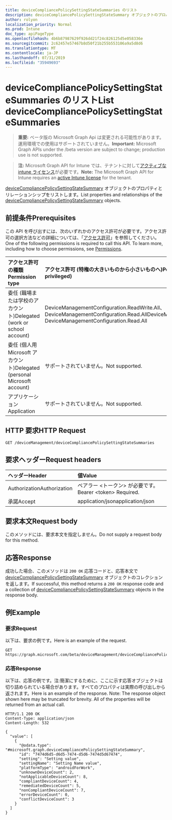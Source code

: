 ```yaml
---
title: deviceCompliancePolicySettingStateSummaries のリスト
description: deviceCompliancePolicySettingStateSummary オブジェクトのプロパティとリレーションシップをリストします。
author: rolyon
localization_priority: Normal
ms.prod: Intune
doc_type: apiPageType
ms.openlocfilehash: 4b6b87987629f926dd21f24c826125d5e058336e
ms.sourcegitcommit: 2c62457e57467b8d50f21b255b553106a9a5d8d6
ms.translationtype: MT
ms.contentlocale: ja-JP
ms.lasthandoff: 07/31/2019
ms.locfileid: "35949693"
---
```

# <a name="list-devicecompliancepolicysettingstatesummaries"></a><span data-ttu-id="5d1dd-103">deviceCompliancePolicySettingStateSummaries のリスト</span><span class="sxs-lookup"><span data-stu-id="5d1dd-103">List deviceCompliancePolicySettingStateSummaries</span></span>

> <span data-ttu-id="5d1dd-104">**重要:** ベータ版の Microsoft Graph Api は変更される可能性があります。運用環境での使用はサポートされていません。</span><span class="sxs-lookup"><span data-stu-id="5d1dd-104">**Important:** Microsoft Graph APIs under the /beta version are subject to change; production use is not supported.</span></span>

> <span data-ttu-id="5d1dd-105">**注:** Microsoft Graph API for Intune では、テナントに対して[アクティブな intune ライセンス](https://go.microsoft.com/fwlink/?linkid=839381)が必要です。</span><span class="sxs-lookup"><span data-stu-id="5d1dd-105">**Note:** The Microsoft Graph API for Intune requires an [active Intune license](https://go.microsoft.com/fwlink/?linkid=839381) for the tenant.</span></span>

<span data-ttu-id="5d1dd-106">[deviceCompliancePolicySettingStateSummary](../resources/intune-deviceconfig-devicecompliancepolicysettingstatesummary.md) オブジェクトのプロパティとリレーションシップをリストします。</span><span class="sxs-lookup"><span data-stu-id="5d1dd-106">List properties and relationships of the [deviceCompliancePolicySettingStateSummary](../resources/intune-deviceconfig-devicecompliancepolicysettingstatesummary.md) objects.</span></span>

## <a name="prerequisites"></a><span data-ttu-id="5d1dd-107">前提条件</span><span class="sxs-lookup"><span data-stu-id="5d1dd-107">Prerequisites</span></span>
<span data-ttu-id="5d1dd-p101">この API を呼び出すには、次のいずれかのアクセス許可が必要です。アクセス許可の選択方法などの詳細については、「[アクセス許可](/graph/permissions-reference)」を参照してください。</span><span class="sxs-lookup"><span data-stu-id="5d1dd-p101">One of the following permissions is required to call this API. To learn more, including how to choose permissions, see [Permissions](/graph/permissions-reference).</span></span>

|<span data-ttu-id="5d1dd-110">アクセス許可の種類</span><span class="sxs-lookup"><span data-stu-id="5d1dd-110">Permission type</span></span>|<span data-ttu-id="5d1dd-111">アクセス許可 (特権の大きいものから小さいものへ)</span><span class="sxs-lookup"><span data-stu-id="5d1dd-111">Permissions (from most to least privileged)</span></span>|
|:---|:---|
|<span data-ttu-id="5d1dd-112">委任 (職場または学校のアカウント)</span><span class="sxs-lookup"><span data-stu-id="5d1dd-112">Delegated (work or school account)</span></span>|<span data-ttu-id="5d1dd-113">DeviceManagementConfiguration.ReadWrite.All、DeviceManagementConfiguration.Read.All</span><span class="sxs-lookup"><span data-stu-id="5d1dd-113">DeviceManagementConfiguration.ReadWrite.All, DeviceManagementConfiguration.Read.All</span></span>|
|<span data-ttu-id="5d1dd-114">委任 (個人用 Microsoft アカウント)</span><span class="sxs-lookup"><span data-stu-id="5d1dd-114">Delegated (personal Microsoft account)</span></span>|<span data-ttu-id="5d1dd-115">サポートされていません。</span><span class="sxs-lookup"><span data-stu-id="5d1dd-115">Not supported.</span></span>|
|<span data-ttu-id="5d1dd-116">アプリケーション</span><span class="sxs-lookup"><span data-stu-id="5d1dd-116">Application</span></span>|<span data-ttu-id="5d1dd-117">サポートされていません。</span><span class="sxs-lookup"><span data-stu-id="5d1dd-117">Not supported.</span></span>|

## <a name="http-request"></a><span data-ttu-id="5d1dd-118">HTTP 要求</span><span class="sxs-lookup"><span data-stu-id="5d1dd-118">HTTP Request</span></span>
<!-- {
  "blockType": "ignored"
}
-->
``` http
GET /deviceManagement/deviceCompliancePolicySettingStateSummaries
```

## <a name="request-headers"></a><span data-ttu-id="5d1dd-119">要求ヘッダー</span><span class="sxs-lookup"><span data-stu-id="5d1dd-119">Request headers</span></span>
|<span data-ttu-id="5d1dd-120">ヘッダー</span><span class="sxs-lookup"><span data-stu-id="5d1dd-120">Header</span></span>|<span data-ttu-id="5d1dd-121">値</span><span class="sxs-lookup"><span data-stu-id="5d1dd-121">Value</span></span>|
|:---|:---|
|<span data-ttu-id="5d1dd-122">Authorization</span><span class="sxs-lookup"><span data-stu-id="5d1dd-122">Authorization</span></span>|<span data-ttu-id="5d1dd-123">ベアラー &lt;トークン&gt; が必要です。</span><span class="sxs-lookup"><span data-stu-id="5d1dd-123">Bearer &lt;token&gt; Required.</span></span>|
|<span data-ttu-id="5d1dd-124">承諾</span><span class="sxs-lookup"><span data-stu-id="5d1dd-124">Accept</span></span>|<span data-ttu-id="5d1dd-125">application/json</span><span class="sxs-lookup"><span data-stu-id="5d1dd-125">application/json</span></span>|

## <a name="request-body"></a><span data-ttu-id="5d1dd-126">要求本文</span><span class="sxs-lookup"><span data-stu-id="5d1dd-126">Request body</span></span>
<span data-ttu-id="5d1dd-127">このメソッドには、要求本文を指定しません。</span><span class="sxs-lookup"><span data-stu-id="5d1dd-127">Do not supply a request body for this method.</span></span>

## <a name="response"></a><span data-ttu-id="5d1dd-128">応答</span><span class="sxs-lookup"><span data-stu-id="5d1dd-128">Response</span></span>
<span data-ttu-id="5d1dd-129">成功した場合、このメソッドは `200 OK` 応答コードと、応答本文で [deviceCompliancePolicySettingStateSummary](../resources/intune-deviceconfig-devicecompliancepolicysettingstatesummary.md) オブジェクトのコレクションを返します。</span><span class="sxs-lookup"><span data-stu-id="5d1dd-129">If successful, this method returns a `200 OK` response code and a collection of [deviceCompliancePolicySettingStateSummary](../resources/intune-deviceconfig-devicecompliancepolicysettingstatesummary.md) objects in the response body.</span></span>

## <a name="example"></a><span data-ttu-id="5d1dd-130">例</span><span class="sxs-lookup"><span data-stu-id="5d1dd-130">Example</span></span>

### <a name="request"></a><span data-ttu-id="5d1dd-131">要求</span><span class="sxs-lookup"><span data-stu-id="5d1dd-131">Request</span></span>
<span data-ttu-id="5d1dd-132">以下は、要求の例です。</span><span class="sxs-lookup"><span data-stu-id="5d1dd-132">Here is an example of the request.</span></span>
``` http
GET https://graph.microsoft.com/beta/deviceManagement/deviceCompliancePolicySettingStateSummaries
```

### <a name="response"></a><span data-ttu-id="5d1dd-133">応答</span><span class="sxs-lookup"><span data-stu-id="5d1dd-133">Response</span></span>
<span data-ttu-id="5d1dd-p102">以下は、応答の例です。注:簡潔にするために、ここに示す応答オブジェクトは切り詰められている場合があります。すべてのプロパティは実際の呼び出しから返されます。</span><span class="sxs-lookup"><span data-stu-id="5d1dd-p102">Here is an example of the response. Note: The response object shown here may be truncated for brevity. All of the properties will be returned from an actual call.</span></span>
``` http
HTTP/1.1 200 OK
Content-Type: application/json
Content-Length: 532

{
  "value": [
    {
      "@odata.type": "#microsoft.graph.deviceCompliancePolicySettingStateSummary",
      "id": "7474d6d5-d6d5-7474-d5d6-7474d5d67474",
      "setting": "Setting value",
      "settingName": "Setting Name value",
      "platformType": "androidForWork",
      "unknownDeviceCount": 2,
      "notApplicableDeviceCount": 8,
      "compliantDeviceCount": 4,
      "remediatedDeviceCount": 5,
      "nonCompliantDeviceCount": 7,
      "errorDeviceCount": 0,
      "conflictDeviceCount": 3
    }
  ]
}
```





